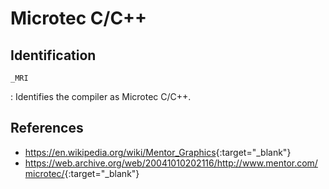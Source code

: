 # Microtec C/C++

## Identification

`_MRI`

:   Identifies the compiler as Microtec C/C++.

## References

- <https://en.wikipedia.org/wiki/Mentor_Graphics>{:target="_blank"}
- <https://web.archive.org/web/20041010202116/http://www.mentor.com/microtec/>{:target="_blank"}
